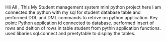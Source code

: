 Hii All ,
This My Student management system mini python project 
here i am connected the python with my sql for student database table and performed DDL and DML commands to retrive on python application.
Key point:
Python appilcation id connected to database.
performed insert of rows and deltion of rows in table student from pythin application functions.
used libaries sql.connect and preetytable to display the tables.


